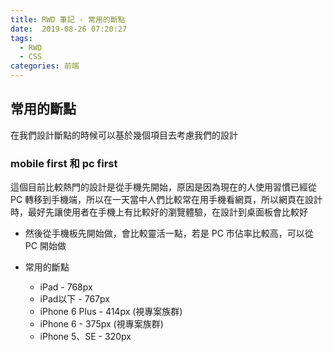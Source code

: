 ```yaml
---
title: RWD 筆記 - 常用的斷點
date:  2019-08-26 07:20:27
tags: 
  - RWD
  - CSS
categories: 前端
---
```


## 常用的斷點

在我們設計斷點的時候可以基於幾個項目去考慮我們的設計

### mobile first 和 pc first 
這個目前比較熱門的設計是從手機先開始，原因是因為現在的人使用習慣已經從 PC 轉移到手機端，所以在一天當中人們比較常在用手機看網頁，所以網頁在設計時，最好先讓使用者在手機上有比較好的瀏覽體驗，在設計到桌面板會比較好
* 然後從手機板先開始做，會比較靈活一點，若是 PC 市佔率比較高，可以從 PC 開始做

* 常用的斷點
    * iPad - 768px
    * iPad以下 - 767px
    * iPhone 6 Plus - 414px (視專案族群)
    * iPhone 6 - 375px (視專案族群)
    * iPhone 5、SE - 320px

